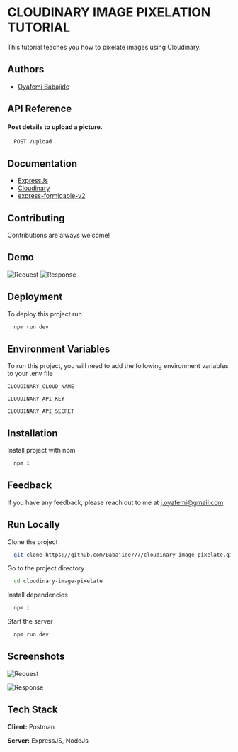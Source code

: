 # CLOUDINARY IMAGE PIXELATION TUTORIAL

This tutorial teaches you how to pixelate images using Cloudinary.

## Authors

- [Oyafemi Babajide](https://github.com/Babajide777)

## API Reference

#### Post details to upload a picture.

```http
  POST /upload
```

## Documentation

- [ExpressJs](https://expressjs.com/)
- [Cloudinary](https://cloudinary.com/)
- [express-formidable-v2](https://www.npmjs.com/package/express-formidable-v2)

## Contributing

Contributions are always welcome!

## Demo

![Request](/assets/request.jpg)
![Response](/assets/response.jpg)

## Deployment

To deploy this project run

```bash
  npm run dev
```

## Environment Variables

To run this project, you will need to add the following environment variables to your .env file

`CLOUDINARY_CLOUD_NAME`

`CLOUDINARY_API_KEY`

`CLOUDINARY_API_SECRET`

## Installation

Install project with npm

```bash
  npm i
```

## Feedback

If you have any feedback, please reach out to me at j.oyafemi@gmail.com

## Run Locally

Clone the project

```bash
  git clone https://github.com/Babajide777/cloudinary-image-pixelate.git
```

Go to the project directory

```bash
  cd cloudinary-image-pixelate
```

Install dependencies

```bash
  npm i
```

Start the server

```bash
  npm run dev
```

## Screenshots

![Request](/assets/request.jpg)

![Response](/assets/response.jpg)

## Tech Stack

**Client:** Postman

**Server:** ExpressJS, NodeJs
